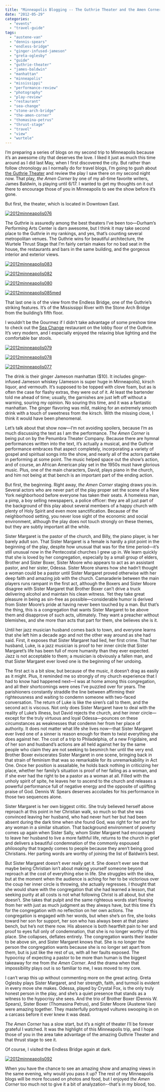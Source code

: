 ```yaml
---
title: "Minneapolis Blogging -- The Guthrie Theater and the Amen Corner"
date: "2012-05-29"
categories:
  - "events"
  - "travel-guide"
tags:
  - "austene-van"
  - "dennis-spears"
  - "endless-bridge"
  - "ginger-infused-jameson"
  - "greta-oglesby"
  - "guide"
  - "guthrie-theater"
  - "james-baldwin"
  - "manhattan"
  - "minneapolis"
  - "mississippi"
  - "performance-review"
  - "photography"
  - "play-review"
  - "restaurant"
  - "sea-change"
  - "stone-arch-bridge"
  - "the-amen-corner"
  - "thomasina-petrus"
  - "thrust-stage"
  - "travel"
  - "view"
  - "wurtele"
---
```


I’m preparing a series of blogs on my second trip to Minneapolis because it’s an awesome city that deserves the love. I liked it just as much this time around as I did last May, when I first discovered the city. But rather than follow chronology as I normally do for travel blogs, I’m going to gush about [the Guthrie Theater](http://www.guthrietheater.org/) and review the play I saw there on my second night now. That play, _the Amen Corner_ by one of my all-time favorite writers, James Baldwin, is playing until 6/17. I wanted to get my thoughts on it out there to encourage those of you in Minneapolis to see the show before it’s gone.

But first, the theater, which is located in Downtown East.

[![](http://s3.amazonaws.com/thegourmez-wpmedia/2012/05/2012minneapolis076.jpg "2012minneapolis076")](http://s3.amazonaws.com/thegourmez-wpmedia/2012/05/2012minneapolis076.jpg)

The Guthrie is assuredly among the best theaters I’ve been too—Durham’s Performing Arts Center is darn awesome, but I think it may take second place to the Guthrie in my rankings, and yes, that’s counting several metropolitan venues. The Guthrie wins for beautiful architecture, the Wurtele Thrust Stage that I’m fairly certain makes for no bad seat in the house, the restaurants and bars in the same building, and the gorgeous interior and exterior views.

[![](http://s3.amazonaws.com/thegourmez-wpmedia/2012/05/2012minneapolis083.jpg "2012minneapolis083")](http://s3.amazonaws.com/thegourmez-wpmedia/2012/05/2012minneapolis083.jpg)

[![](http://s3.amazonaws.com/thegourmez-wpmedia/2012/05/2012minneapolis082.jpg "2012minneapolis082")](http://s3.amazonaws.com/thegourmez-wpmedia/2012/05/2012minneapolis082.jpg)




<div class="caption">

[![](http://s3.amazonaws.com/thegourmez-wpmedia/2012/05/2012minneapolis080.jpg "2012minneapolis080")](http://s3.amazonaws.com/thegourmez-wpmedia/2012/05/2012minneapolis080.jpg)</div>





<div class="caption">

[![](http://s3.amazonaws.com/thegourmez-wpmedia/2012/05/2012minneapolis085med-1024x229.jpg "2012minneapolis085med")](http://s3.amazonaws.com/thegourmez-wpmedia/2012/05/2012minneapolis085med.jpg)</div>


That last one is of the view from the Endless Bridge, one of the Guthrie’s striking features. It’s of the Mississippi River with the Stone Arch Bridge from the building’s fifth floor.

I wouldn’t be the Gourmez if I didn’t take advantage of some preshow time to check out the [Sea Change](http://seachangempls.com/) restaurant on the lobby floor of the Guthrie. It’s very modern, and I especially enjoyed the relaxing blue lighting and the comfortable bar stools.

[![](http://s3.amazonaws.com/thegourmez-wpmedia/2012/05/2012minneapolis079.jpg "2012minneapolis079")](http://s3.amazonaws.com/thegourmez-wpmedia/2012/05/2012minneapolis079.jpg)

[![](http://s3.amazonaws.com/thegourmez-wpmedia/2012/05/2012minneapolis078.jpg "2012minneapolis078")](http://s3.amazonaws.com/thegourmez-wpmedia/2012/05/2012minneapolis078.jpg)

[![](http://s3.amazonaws.com/thegourmez-wpmedia/2012/05/2012minneapolis077.jpg "2012minneapolis077")](http://s3.amazonaws.com/thegourmez-wpmedia/2012/05/2012minneapolis077.jpg)

The drink is their ginger Jameson manhattan ($10). It includes ginger-infused Jameson whiskey (Jameson is super huge in Minneapolis), kirsch liquor, and vermouth. It’s supposed to be topped with clove foam, but as is often the case for flashy extras, they were out of it. At least the bartender told me ahead of time; usually, the garnishes are just left off without a warning, souring my opinion. No souring this time, and it was a fantastic manhattan. The ginger flavoring was mild, making for an extremely smooth drink with a touch of sweetness from the kirsch. With the missing clove, I think it would have been phenomenal.

Let’s talk about that show now—I’m not avoiding spoilers, because I’m as much discussing the text as I am the performance. _The Amen Corner_ is being put on by the Penumbra Theater Company. Because there are hymnal performances written into the text, it’s actually a musical, and the Guthrie performance embraces that aspect completely, incorporating a variety of gospel and spiritual songs into the show, and nearly all of the actors partake in performing at some point. The music helped space out the show’s action, and of course, an African American play set in the 1950s must have glorious music. Plus, one of the main characters, David, plays piano in the church, and him not being at that bench is an important part of the ending action.

But first, the beginning. Right away, _the Amen Corner_ staging draws you in. Several actors who are never part of the play proper set the scene of a New York neighborhood before everyone has taken their seats. A homeless man, a pimp, a boy selling newspapers, a police officer: they are all just part of the background of this play about several members of a happy church with plenty of Holy Spirit and even more sanctification. Because of the neighborhood setting, you never lose sight of the economic and social environment, although the play does not touch strongly on these themes, but they are subtly important all the while.

Sister Margaret is the pastor of the church, and Billy, the piano player, is her barely adult son. That Sister Margaret is a female is hardly a plot point in the beginning of the play, despite how unusual that was for the time period—it’s still unusual now in the Pentecostal churches I grew up in. We learn quickly that she is loved by her congregation, especially by a small group of elders, Brother and Sister Boxer, Sister Moore who appears to act as an assistant pastor, and her sister, Odessa. Sister Moore shares how she hadn’t thought a woman could be a pastor until Sister Margaret proved otherwise with her deep faith and amazing job with the church. Camaraderie between the main players runs rampant in the first act, although the Boxers and Sister Moore disagree with Sister Margaret that Brother Boxer can’t drive a truck delivering alcohol and maintain his clean witness. Yet they take great pleasure in being as sin-free as possible—considerable humor is derived from Sister Moore’s pride at having never been touched by a man. But that’s the thing, this is a congregation that wants Sister Margaret to be above them and disapprove of such acts, ultimately. They want a preacher without blemishes, and she more than acts that part for them, she believes she is it.

Until her jazz musician husband comes back to town, and everyone learns that she left him a decade ago and not the other way around as she had said. First, it exposes that Sister Margaret had lied, her first crime. That her husband, Luke, is a jazz musician is proof to her inner circle that Sister Margaret’s life has been full of more humanity than they ever expected. Jazz is not acceptable to them; a musician is obviously a fallen man, and that Sister Margaret ever loved one is the beginning of her undoing.

The first act is a bit slow, but because of the music, it doesn’t drag as easily as it might. Plus, it reminded me so strongly of my church experience that I had to know had happened next—I was at home among this congregation, and all their shortcomings were ones I’ve puzzled over for years. The parishioners constantly straddle the line between affirming their righteousness and waiting to condemn someone with two-faced conversation. The return of Luke is like the siren’s call to them, and the second act is viscous. Not only does Sister Margaret have to deal with the reality of Luke’s illness, but David rejects the church, and her inner circle—except for the truly virtuous and loyal Odessa—pounces on these circumstances as weaknesses that condemn her from her place of authority. It does not matter what life she lives now—that Sister Margaret ever lived one of a sinner is reason enough for them to twist everything she does against her. The cost of a trip to Philadelphia, of a new Frigidaire, and of her son and husband’s actions are all held against her by the same people who claim they are not seeking to besmirch her until the very end. Brother Boxer eviscerates Sister Margaret in one scene, bringing back in that strain of feminism that was so remarkable for its unremarkability in Act One. Once her position is assailable, he holds back nothing in criticizing her place, whether her family’s situation is proof of her failing as a woman, and if she ever had the right to be a pastor as a woman at all. Filled with the unholy spirit of spite, he leaves her to ascend to the church and releases a powerful performance full of negative energy and the opposite of uplifting praise of God. Dennis W. Spears deserves accolades for his performance in those two sequences alone.

Sister Margaret is her own biggest critic. She truly believed herself above reproach at this point in her Christian walk, so much so that she was convinced leaving her husband, who had never hurt her but had been absent during the dark time when she found God, was right for her and for any woman in a similar situation. That background environment of poverty comes up again when Sister Sally, whom Sister Margaret had encouraged to leave her husband to live a more faithful life, returns to the church in grief and delivers a beautiful condemnation of the commonly espoused philosophy that tragedy comes to people because they aren’t being good Christians. Her parting words are worthy of joining the list of Baldwin’s best.

But Sister Margaret doesn’t ever really get it. She doesn’t ever see that maybe being Christian isn’t about making yourself someone beyond reproach at the cost of everything else in life. She struggles with the idea, but at the moment when the audience is aching for her to be victorious over the coup her inner circle is throwing, she actually regresses. I thought that she would share with the congregation that she had learned a lesson, that seeking purity at all costs is not what following Christ is all about, but she doesn’t. She takes that pulpit and the same righteous words start flowing from her with just as much judgment as they always have, but this time it’s for the congregation with no reflection on her own actions. The congregation is engaged with her words, but when she’s on fire, she looks toward her son for support, her son who has always been at that piano bench, but he’s not there now. His absence is both heartfelt pain to her and proof to eyes full only of condemnation, that she is no longer worthy of this place. She collapses, deflates entirely. The congregation wants their leader to be above sin, and Sister Margaret knows that. She is no longer the person the congregation wants because she is no longer set apart from them, but is just like the rest of us, with all her faults exposed. The hypocrisy of expecting a pastor to be more than human is the biggest takeaway for me from _the Amen Corner_. And the drama when that impossibility plays out is so familiar to me, I was moved to my core.

I can’t wrap this up without commenting more on the great acting. Greta Oglesby plays Sister Margaret, and her strength, faith, and turmoil is evident in every move she makes. Odessa, played by Crystal Fox, is the only truly honest person in the play, and she’s a quiet presence that stands as a witness to the hypocrisy she sees. And the trio of Brother Boxer (Dennis W. Spears), Sister Boxer (Thomasina Petrus), and Sister Moore (Austene Van) were amazing together. They masterfully portrayed vultures swooping in on a carcass before it ever knew it was dead.

_The Amen Corner_ has a slow start, but it’s a night of theater I’ll be forever grateful I watched. It was the highlight of this Minneapolis trip, and I hope those of you in the area take advantage of the amazing Guthrie Theater and that thrust stage to see it.

Of course, I visited the Endless Bridge again at dark.

[![](http://s3.amazonaws.com/thegourmez-wpmedia/2012/05/2012minneapolis092.jpg "2012minneapolis092")](http://s3.amazonaws.com/thegourmez-wpmedia/2012/05/2012minneapolis092.jpg)

When you have the chance to see an amazing show and amazing views in the same evening, why would you pass it up? The rest of my Minneapolis blogs will be more focused on photos and food, but I enjoyed _the Amen Corner_ too much not to give it a bit of analyzation--that's in my blood, too.
